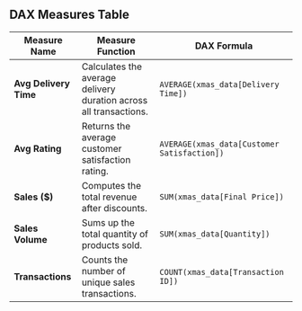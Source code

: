 
##  DAX Measures Table

|  **Measure Name**     |  **Measure Function** |  **DAX Formula** |
|--------------------------|-------------------------|--------------------|
| **Avg Delivery Time**     | Calculates the average delivery duration across all transactions. | `AVERAGE(xmas_data[Delivery Time])` |
| **Avg Rating**            | Returns the average customer satisfaction rating. | `AVERAGE(xmas_data[Customer Satisfaction])` |
| **Sales ($)**             | Computes the total revenue after discounts. | `SUM(xmas_data[Final Price])` |
| **Sales Volume**          | Sums up the total quantity of products sold. | `SUM(xmas_data[Quantity])` |
| **Transactions**          | Counts the number of unique sales transactions. | `COUNT(xmas_data[Transaction ID])` |

